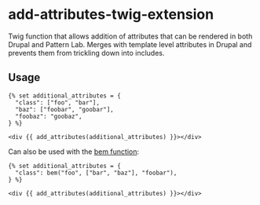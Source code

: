 # add-attributes-twig-extension

Twig function that allows addition of attributes that can be rendered in both Drupal and Pattern Lab. Merges with template level attributes in Drupal and prevents them from trickling down into includes.

## Usage
```
{% set additional_attributes = {
  "class": ["foo", "bar"],
  "baz": ["foobar", "goobar"],
  "foobaz": "goobaz",
} %}

<div {{ add_attributes(additional_attributes) }}></div>
```

Can also be used with the [bem function](https://github.com/drupal-pattern-lab/bem-twig-extension):
```
{% set additional_attributes = {
  "class": bem("foo", ["bar", "baz"], "foobar"),
} %}

<div {{ add_attributes(additional_attributes) }}></div>
```
